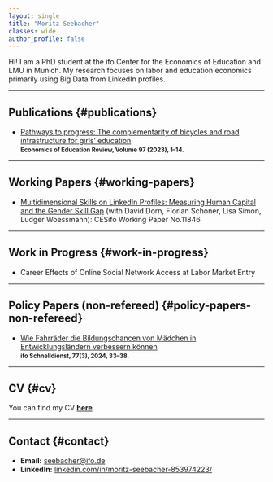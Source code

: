 ```yaml
---
layout: single
title: "Moritz Seebacher"
classes: wide
author_profile: false
---
```


Hi! I am a PhD student at the ifo Center for the Economics of Education and LMU in Munich. My research focuses on labor and education economics primarily using Big Data from LinkedIn profiles.

---

## Publications {#publications}

- [Pathways to progress: The complementarity of bicycles and road infrastructure for girls’ education](https://www.sciencedirect.com/science/article/pii/S0272775723001309)  
  <small><strong>Economics of Education Review, Volume 97 (2023), 1–14.</strong></small>

---

## Working Papers {#working-papers}

- [Multidimensional Skills on LinkedIn Profiles: Measuring Human Capital and the Gender Skill Gap](https://www.ifo.de/en/cesifo/publications/2025/working-paper/multidimensional-skills-linkedin-profiles-measuring-human-capital) (with David Dorn, Florian Schoner, Lisa Simon, Ludger Woessmann): CESifo Working Paper No.11846

---

## Work in Progress {#work-in-progress}

- Career Effects of Online Social Network Access at Labor Market Entry

---

## Policy Papers (non-refereed) {#policy-papers-non-refereed}

- [Wie Fahrräder die Bildungschancen von Mädchen in Entwicklungsländern verbessern können](https://www.ifo.de/publikationen/2024/aufsatz-zeitschrift/bildungschancen-von-maedchen-in-entwicklungslaendern)  
  <small><strong>ifo Schnelldienst, 77(3), 2024, 33–38.</strong></small>
  
---

## CV {#cv}

You can find my CV **[here](/CV_Academic_Moritz_Seebacher_05_25_English.pdf)**.

---

## Contact {#contact}

- **Email:** <a href="mailto:seebacher@ifo.de">seebacher@ifo.de</a>  
- **LinkedIn:** <a href="https://www.linkedin.com/in/moritz-seebacher-853974223/">linkedin.com/in/moritz-seebacher-853974223/</a>
